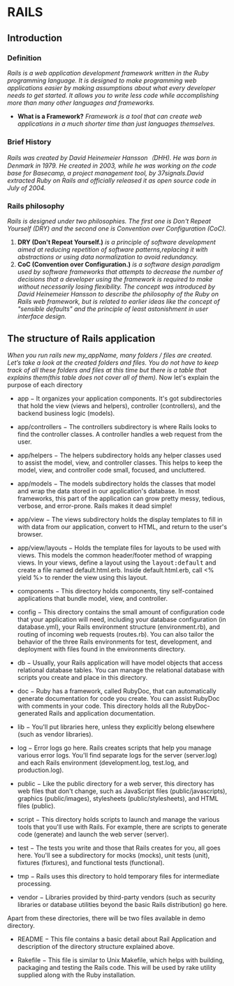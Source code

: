# RAILS
## Introduction
### Definition
*Rails is a web application development framework written in the Ruby programming language. It is designed to make programming web applications easier by making assumptions about what every developer needs to get started. It allows you to write less code while accomplishing more than many other languages and frameworks.*
* **What is a Framework?**
*Framework is a tool that can create web applications in a much shorter time than just languages themselves.*
### Brief History
*Rails was created by David Heinemeier Hansson（DHH). He was born in Denmark in 1979. He created in 2003,  while he was working on the code base for Basecamp, a project management tool, by 37signals.David extracted Ruby on Rails and officially released it as open source code in July of 2004.*
### Rails philosophy
*Rails is designed under two philosophies. The first one is Don't Repeat Yourself (DRY) and the second one is Convention over Configuration (CoC).*
1. **DRY (Don't Repeat Yourself.)**
*is a principle of software development aimed at reducing repetition of software patterns,replacing it with abstractions or using data normalization to avoid redundancy.*
2. **CoC (Convention over Configuration.)**
*is a software design paradigm used by software frameworks that attempts to decrease the number of decisions that a developer using the framework is required to make without necessarily losing flexibility. The concept was introduced by David Heinemeier Hansson to describe the philosophy of the Ruby on Rails web framework, but is related to earlier ideas like the concept of "sensible defaults" and the principle of least astonishment in user interface design.*
## The structure of Rails application
*When you run rails new my_appName, many folders / files are created.
Let’s take a look at the created folders and files. You do not have to keep track of all these folders and files at this time but there is a table that explains them(this table does not cover all of them).*
Now let's explain the purpose of each directory

* app − It organizes your application components. It's got subdirectories that hold the view (views and helpers), controller (controllers), and the backend business logic (models).

* app/controllers − The controllers subdirectory is where Rails looks to find the controller classes. A controller handles a web request from the user.

* app/helpers − The helpers subdirectory holds any helper classes used to assist the model, view, and controller classes. This helps to keep the model, view, and controller code small, focused, and uncluttered.

* app/models − The models subdirectory holds the classes that model and wrap the data stored in our application's database. In most frameworks, this part of the application can grow pretty messy, tedious, verbose, and error-prone. Rails makes it dead simple!

* app/view − The views subdirectory holds the display templates to fill in with data from our application, convert to HTML, and return to the user's browser.

* app/view/layouts − Holds the template files for layouts to be used with views. This models the common header/footer method of wrapping views. In your views, define a layout using the <tt>layout:default</tt> and create a file named default.html.erb. Inside default.html.erb, call <% yield %> to render the view using this layout.

* components − This directory holds components, tiny self-contained applications that bundle model, view, and controller.

* config − This directory contains the small amount of configuration code that your application will need, including your database configuration (in database.yml), your Rails environment structure (environment.rb), and routing of incoming web requests (routes.rb). You can also tailor the behavior of the three Rails environments for test, development, and deployment with files found in the environments directory.

* db − Usually, your Rails application will have model objects that access relational database tables. You can manage the relational database with scripts you create and place in this directory.

* doc − Ruby has a framework, called RubyDoc, that can automatically generate documentation for code you create. You can assist RubyDoc with comments in your code. This directory holds all the RubyDoc-generated Rails and application documentation.

* lib − You'll put libraries here, unless they explicitly belong elsewhere (such as vendor libraries).

* log − Error logs go here. Rails creates scripts that help you manage various error logs. You'll find separate logs for the server (server.log) and each Rails environment (development.log, test.log, and production.log).

* public − Like the public directory for a web server, this directory has web files that don't change, such as JavaScript files (public/javascripts), graphics (public/images), stylesheets (public/stylesheets), and HTML files (public).

* script − This directory holds scripts to launch and manage the various tools that you'll use with Rails. For example, there are scripts to generate code (generate) and launch the web server (server).

* test − The tests you write and those that Rails creates for you, all goes here. You'll see a subdirectory for mocks (mocks), unit tests (unit), fixtures (fixtures), and functional tests (functional).

* tmp − Rails uses this directory to hold temporary files for intermediate processing.

* vendor − Libraries provided by third-party vendors (such as security libraries or database utilities beyond the basic Rails distribution) go here.

Apart from these directories, there will be two files available in demo directory.

* README − This file contains a basic detail about Rail Application and description of the directory structure explained above.

* Rakefile − This file is similar to Unix Makefile, which helps with building, packaging and testing the Rails code. This will be used by rake utility supplied along with the Ruby installation.


